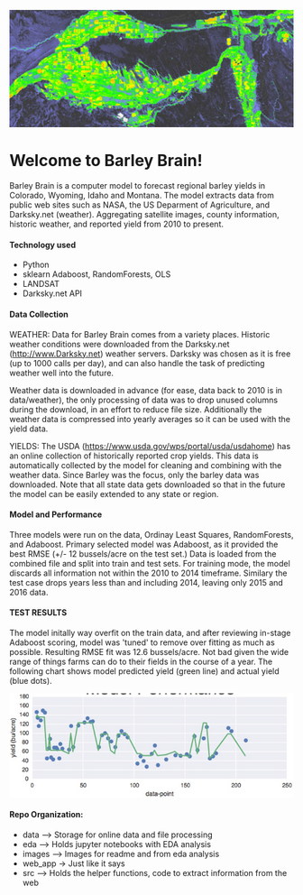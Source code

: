 ![testimage](images/crop_region_2015.png)
# Welcome to Barley Brain!

Barley Brain is a computer model to forecast regional barley yields in Colorado, Wyoming, Idaho and Montana.  The model extracts data from public web sites such as NASA, the US Deparment of Agriculture, and Darksky.net (weather). Aggregating satellite images, county information, historic weather, and reported yield from 2010 to present.  


#### Technology used
*  Python
*  sklearn Adaboost, RandomForests, OLS
*  LANDSAT
*  Darksky.net API



#### Data Collection 
WEATHER: 
Data for Barley Brain comes from a variety places.  Historic weather conditions were downloaded from the Darksky.net (http://www.Darksky.net) weather servers.  Darksky was chosen as it is free (up to 1000 calls per day), and can also handle the task of predicting weather well into the future.  
  
Weather data is downloaded in advance (for ease, data back to 2010 is in data/weather), the only processing of data was to drop unused columns during the download, in an effort to reduce file size. Additionally the weather data is compressed into yearly averages so it can be used with the yield data.

YIELDS:  The USDA (https://www.usda.gov/wps/portal/usda/usdahome) has an online collection of historically reported crop yields.  This data is automatically collected by the model for cleaning and combining with the weather data.
Since Barley was the focus, only the barley data was downloaded.  Note that all state data gets downloaded so that in the future the model can be easily extended to any state or region.

 
#### Model and Performance
Three models were run on the data, Ordinay Least Squares, RandomForests, and Adaboost.
Primary selected model was Adaboost, as it provided the best RMSE (+/- 12 bussels/acre on the test set.)
Data is loaded from the combined file and split into train and test sets.  For training mode, the model discards all information not within the 2010 to 2014 timeframe. Similary the test case drops years less than and including 2014, leaving only 2015 and 2016 data.



#### TEST RESULTS
The model initally way overfit on the train data, and after reviewing in-stage Adaboost scoring, model was 'tuned' to remove over fitting as much as possible.  Resulting RMSE fit was 12.6 bussels/acre.  Not bad given the wide range of things farms can do to their fields in the course of a year.  The following chart shows model predicted yield (green line) and actual yield (blue dots).

![test_image](images/test_results1.png)




#### Repo Organization:
* data   --> Storage for online data and file processing
* eda    --> Holds jupyter notebooks with EDA analysis
* images --> Images for readme and from eda analysis
* web_app -> Just like it says
* src    --> Holds the helper functions, code to extract 
                information from the web

